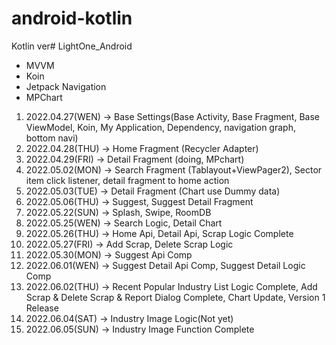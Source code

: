 # android-kotlin

Kotlin ver# LightOne_Android
- MVVM
- Koin
- Jetpack Navigation
- MPChart

1. 2022.04.27(WEN) -> Base Settings(Base Activity, Base Fragment, Base ViewModel, Koin, My Application, Dependency, navigation graph, bottom navi)
2. 2022.04.28(THU) -> Home Fragment (Recycler Adapter)
3. 2022.04.29(FRI) -> Detail Fragment (doing, MPchart)
4. 2022.05.02(MON) -> Search Fragment (Tablayout+ViewPager2), Sector item click listener, detail fragment to home action
5. 2022.05.03(TUE) -> Detail Fragment (Chart use Dummy data)
6. 2022.05.06(THU) -> Suggest, Suggest Detail Fragment
7. 2022.05.22(SUN) -> Splash, Swipe, RoomDB
8. 2022.05.25(WEN) -> Search Logic, Detail Chart
9. 2022.05.26(THU) -> Home Api, Detail Api, Scrap Logic Complete
10. 2022.05.27(FRI) -> Add Scrap, Delete Scrap Logic
11. 2022.05.30(MON) -> Suggest Api Comp
12. 2022.06.01(WEN) -> Suggest Detail Api Comp, Suggest Detail Logic Comp
13. 2022.06.02(THU) -> Recent Popular Industry List Logic Complete, Add Scrap & Delete Scrap & Report Dialog Complete, Chart Update, Version 1 Release
14. 2022.06.04(SAT) -> Industry Image Logic(Not yet)
15. 2022.06.05(SUN) -> Industry Image Function Complete
